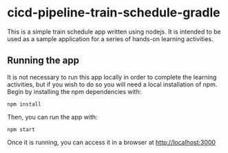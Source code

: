 # cicd-pipeline-train-schedule-gradle

This is a simple train schedule app written using nodejs. It is intended to be used as a sample application for a series of hands-on learning activities.

## Running the app

It is not necessary to run this app locally in order to complete the learning activities, but if you wish to do so you will need a local installation of npm. Begin by installing the npm dependencies with:

    npm install

    

Then, you can run the app with:

    npm start

Once it is running, you can access it in a browser at [http://localhost:3000](http://localhost:3000)

